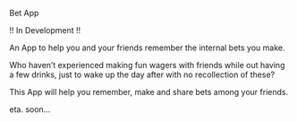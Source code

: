 Bet App


 !! In Development !!  

An App to help you and your friends remember the internal bets you make. 

Who haven’t experienced making fun wagers with friends while out having a few drinks, just to wake up the day after with no recollection of these?

This App will help you remember, make and share bets among your friends.



 eta. soon…